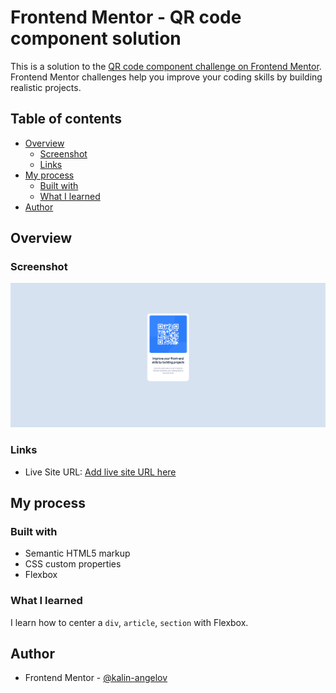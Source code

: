 # Frontend Mentor - QR code component solution

This is a solution to the [QR code component challenge on Frontend Mentor](https://www.frontendmentor.io/challenges/qr-code-component-iux_sIO_H). Frontend Mentor challenges help you improve your coding skills by building realistic projects. 

## Table of contents

- [Overview](#overview)
  - [Screenshot](#screenshot)
  - [Links](#links)
- [My process](#my-process)
  - [Built with](#built-with)
  - [What I learned](#what-i-learned)
- [Author](#author)

## Overview

### Screenshot

![Desktop screenshot](screenshots/desktop.png)

### Links

- Live Site URL: [Add live site URL here](http://127.0.0.1:5500/0.1%20QR%20code/qr-code-component-main/result/index.html)

## My process

### Built with

- Semantic HTML5 markup
- CSS custom properties
- Flexbox

### What I learned

I learn how to center a `div`, `article`, `section` with Flexbox.

## Author

- Frontend Mentor - [@kalin-angelov](https://www.frontendmentor.io/profile/kalin-angelov)